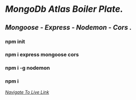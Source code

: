 # _MongoDb Atlas Boiler Plate._

## *Mongoose - Express - Nodemon - Cors .*
### npm init
### npm i express mongoose cors
### npm i -g nodemon
### npm i
 
 *[Navigate To Live Link]()*
